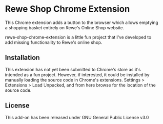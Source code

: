 # Rewe Shop Chrome Extension
This Chrome extension adds a button to the browser which allows emptying a shopping basket entirely on Rewe's Online Shop website.

rewe-shop-chrome-extension is a little fun project that I've developed to add missing functionality to Rewe's online shop.

## Installation
This extension has not yet been submitted to Chrome's store as it's intended as a fun project. However, if interested, it could be installed by manually loading the source code in Chrome's extensions. Settings > Extensions > Load Unpacked, and from here browse for the location of the source code.

## License
This add-on has been released under GNU General Public License v3.0